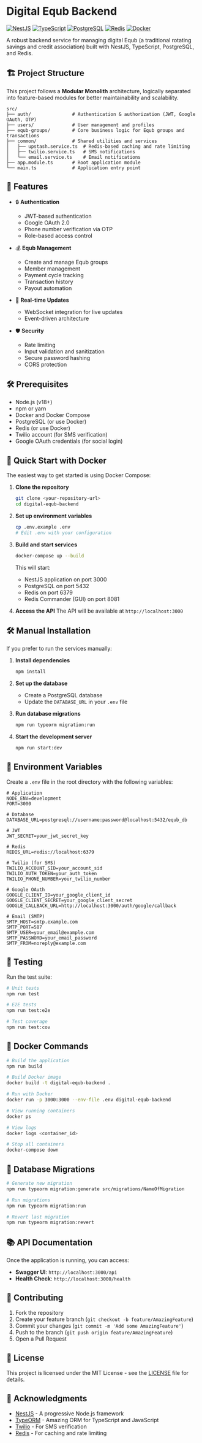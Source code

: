 # Digital Equb Backend

[![NestJS](https://img.shields.io/badge/NestJS-E0234E?style=for-the-badge&logo=nestjs&logoColor=white)](https://nestjs.com/)
[![TypeScript](https://img.shields.io/badge/TypeScript-3178C6?style=for-the-badge&logo=typescript&logoColor=white)](https://www.typescriptlang.org/)
[![PostgreSQL](https://img.shields.io/badge/PostgreSQL-4169E1?style=for-the-badge&logo=postgresql&logoColor=white)](https://www.postgresql.org/)
[![Redis](https://img.shields.io/badge/Redis-DC382D?style=for-the-badge&logo=redis&logoColor=white)](https://redis.io/)
[![Docker](https://img.shields.io/badge/Docker-2496ED?style=for-the-badge&logo=docker&logoColor=white)](https://www.docker.com/)

A robust backend service for managing digital Equb (a traditional rotating savings and credit association) built with NestJS, TypeScript, PostgreSQL, and Redis.

## 🏗 Project Structure

This project follows a **Modular Monolith** architecture, logically separated into feature-based modules for better maintainability and scalability.

```
src/
├── auth/               # Authentication & authorization (JWT, Google OAuth, OTP)
├── users/              # User management and profiles
├── equb-groups/        # Core business logic for Equb groups and transactions
├── common/             # Shared utilities and services
│   ├── upstash.service.ts  # Redis-based caching and rate limiting
│   ├── twilio.service.ts   # SMS notifications
│   └── email.service.ts    # Email notifications
├── app.module.ts       # Root application module
└── main.ts             # Application entry point
```

## 🚀 Features

- 🔒 **Authentication**
  - JWT-based authentication
  - Google OAuth 2.0
  - Phone number verification via OTP
  - Role-based access control

- 💰 **Equb Management**
  - Create and manage Equb groups
  - Member management
  - Payment cycle tracking
  - Transaction history
  - Payout automation

- 📱 **Real-time Updates**
  - WebSocket integration for live updates
  - Event-driven architecture

- 🛡 **Security**
  - Rate limiting
  - Input validation and sanitization
  - Secure password hashing
  - CORS protection

## 🛠 Prerequisites

- Node.js (v18+)
- npm or yarn
- Docker and Docker Compose
- PostgreSQL (or use Docker)
- Redis (or use Docker)
- Twilio account (for SMS verification)
- Google OAuth credentials (for social login)

## 🚀 Quick Start with Docker

The easiest way to get started is using Docker Compose:

1. **Clone the repository**
   ```bash
   git clone <your-repository-url>
   cd digital-equb-backend
   ```

2. **Set up environment variables**
   ```bash
   cp .env.example .env
   # Edit .env with your configuration
   ```

3. **Build and start services**
   ```bash
   docker-compose up --build
   ```

   This will start:
   - NestJS application on port 3000
   - PostgreSQL on port 5432
   - Redis on port 6379
   - Redis Commander (GUI) on port 8081

4. **Access the API**
   The API will be available at `http://localhost:3000`

## 🛠 Manual Installation

If you prefer to run the services manually:

1. **Install dependencies**
   ```bash
   npm install
   ```

2. **Set up the database**
   - Create a PostgreSQL database
   - Update the `DATABASE_URL` in your `.env` file

3. **Run database migrations**
   ```bash
   npm run typeorm migration:run
   ```

4. **Start the development server**
   ```bash
   npm run start:dev
   ```

## 🔧 Environment Variables

Create a `.env` file in the root directory with the following variables:

```env
# Application
NODE_ENV=development
PORT=3000

# Database
DATABASE_URL=postgresql://username:password@localhost:5432/equb_db

# JWT
JWT_SECRET=your_jwt_secret_key

# Redis
REDIS_URL=redis://localhost:6379

# Twilio (for SMS)
TWILIO_ACCOUNT_SID=your_account_sid
TWILIO_AUTH_TOKEN=your_auth_token
TWILIO_PHONE_NUMBER=your_twilio_number

# Google OAuth
GOOGLE_CLIENT_ID=your_google_client_id
GOOGLE_CLIENT_SECRET=your_google_client_secret
GOOGLE_CALLBACK_URL=http://localhost:3000/auth/google/callback

# Email (SMTP)
SMTP_HOST=smtp.example.com
SMTP_PORT=587
SMTP_USER=your_email@example.com
SMTP_PASSWORD=your_email_password
SMTP_FROM=noreply@example.com
```

## 🧪 Testing

Run the test suite:

```bash
# Unit tests
npm run test

# E2E tests
npm run test:e2e

# Test coverage
npm run test:cov
```

## 🐳 Docker Commands

```bash
# Build the application
npm run build

# Build Docker image
docker build -t digital-equb-backend .

# Run with Docker
docker run -p 3000:3000 --env-file .env digital-equb-backend

# View running containers
docker ps

# View logs
docker logs <container_id>

# Stop all containers
docker-compose down
```

## 🔄 Database Migrations

```bash
# Generate new migration
npm run typeorm migration:generate src/migrations/NameOfMigration

# Run migrations
npm run typeorm migration:run

# Revert last migration
npm run typeorm migration:revert
```

## 📚 API Documentation

Once the application is running, you can access:

- **Swagger UI**: `http://localhost:3000/api`
- **Health Check**: `http://localhost:3000/health`

## 🤝 Contributing

1. Fork the repository
2. Create your feature branch (`git checkout -b feature/AmazingFeature`)
3. Commit your changes (`git commit -m 'Add some AmazingFeature'`)
4. Push to the branch (`git push origin feature/AmazingFeature`)
5. Open a Pull Request

## 📄 License

This project is licensed under the MIT License - see the [LICENSE](LICENSE) file for details.

## 🙏 Acknowledgments

- [NestJS](https://nestjs.com/) - A progressive Node.js framework
- [TypeORM](https://typeorm.io/) - Amazing ORM for TypeScript and JavaScript
- [Twilio](https://www.twilio.com/) - For SMS verification
- [Redis](https://redis.io/) - For caching and rate limiting
